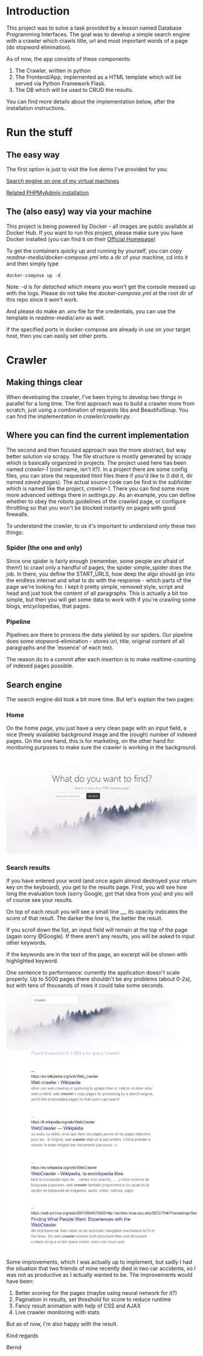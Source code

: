 # Introduction

This project was to solve a task provided by a lesson named Database Programming Interfaces. The goal was to develop a simple search engine with a crawler which crawls title, url and most important words of a page (do stopword elimination).

As of now, the app consists of these components:

1. The Crawler, written in python
2. The Frontend/App, implemented as a HTML template which will be served via Python Framework Flask.
3. The DB which will be used to CRUD the results.

You can find more details about the implementation below, after the installation instructions.

# Run the stuff

## The easy way

The first option is just to visit the live demo I've provided for you:

[Search engine on one of my virtual machines](http://bernd.one:8081)

[Related PHPMyAdmin installation](http://bernd.one:8082)

## The (also easy) way via your machine

This project is being powered by Docker - all images are public available at Docker Hub. If you want to run this project, please make sure you have Docker installed (you can find it on their [Official Homepage](https://docker.com))

To get the containers quicky up and running by yourself, you can copy _readme-media/docker-compose.yml_ into a dir of your machine, cd into it and then simply type

```
docker-compose up -d
```

Note: -d is for _detached_ which means you won't get the console messed up with the logs. Please do not take the _docker-compose.yml_ at the root dir of this repo since it won't work.

And please do make an _.env_ file for the credentials, you can use the template in _readme-media/.env_ as well.

If the specified ports in docker-compose are already in use on your target host, then you can easily set other ports.

# Crawler

## Making things clear

When developing the crawler, I've been trying to develop two things in parallel for a long time.
The first approach was to build a crawler more from scratch, just using a combination of requests libs and BeautifulSoup. You can find the implementation in _crawler/crawler.py_.

## Where you can find the current implementation

The second and then focused approach was the more abstract, but way better solution via scrapy. The file structure is mostly generated by scrapy which is basically organized in projects. The project used here has been named _crawler-1_ (cool name, isn't it?). In a project there are some config files, you can store the requested html files there if you'd like to (I did it, dir named _saved-pages_).
The actual source code can be find in the subfolder which is named like the project, _crawler-1_. There you can find some more more advanced settings there in _settings.py_. As an example, you can define whether to obey the robots guidelines of the crawled page, or configure throttling so that you won't be blocked instantly on pages with good firewalls.

To understand the crawler, to us it's important to understand only these two things:

### Spider (the one and only)

Since one spider is fairly enough (remember, some people are afraid of them!) to crawl only a handful of pages, the spider simple_spider does the job. In there, you define the START_URLS, how deep the algo should go into the endless internet and what to do with the response - which parts of the page we're looking for. I kept it pretty simple, removed style, script and head and just took the content of all paragraphs. This is actually a bit too simple, but then you will get some data to work with if you're crawling some blogs, encyclopedias, that pages.

### Pipeline

Pipelines are there to process the data yielded by our spiders. Our pipeline does some stopword-elimination - stores url, title, original content of all paragraphs and the 'essence' of each text.

The reason do to a commit after each insertion is to make realtime-counting of indexed pages possible.

## Search engine

The search engine did took a bit more time. But let's explain the two pages:

### Home

On the home page, you just have a very clean page with an input field, a nice (freely available) background image and the (rough) number of indexed pages. On the one hand, this is for marketing, on the other hand for monitoring purposes to make sure the crawler is working in the background.

![Screenshot of homepage](readme-media/index.jpg)

### Search results

If you have entered your word (and once again almost destroyed your return key on the keyboard), you get to the results page. First, you will see how long the evaluation took (sorry Google, got that idea from you) and you will of course see your results.

On top of each result you will see a small line \_\_, its opacity indicates the score of that result. The darker the line is, the better the result.

If you scroll down the list, an input field will remain at the top of the page (again sorry @Google).
If there aren't any results, you will be asked to input other keywords.

If the keywords are in the text of the page, an excerpt will be shown with highlighted keyword.

One sentence to performance: currently the application doesn't scale properly. Up to 5000 pages there shouldn't be any problems (about 0-2s), but with tens of thousands of rows it could take some seconds.

![Screenshot of results page](readme-media/results.jpg)

Some improvements, which I was actually up to implement, but sadly I had the situation that two friends of mine recently died in two car accidents, so I was not as productive as I actually wanted to be.
The improvements would have been:

1. Better scoring for the pages (maybe using neural network for it?)
2. Pagination in results, set threshold for score to reduce runtime
3. Fancy result animation with help of CSS and AJAX
4. Live crawler monitoring with stats

But as of now, I'm also happy with the result.

Kind regards

Bernd

```

```
